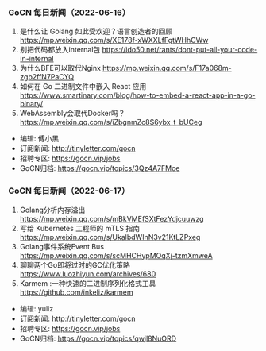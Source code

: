 ### GoCN 每日新闻（2022-06-16）

1. 是什么让 Golang 如此受欢迎？语言创造者的回顾 https://mp.weixin.qq.com/s/XE178f-xWXXLfFgtWHhCWw
2. 别把代码都放入internal包 https://ido50.net/rants/dont-put-all-your-code-in-internal
3. 为什么BFE可以取代Nginx https://mp.weixin.qq.com/s/F17a068m-zgb2ffN7PaCYQ
4. 如何在 Go 二进制文件中嵌入 React 应用 https://www.smartinary.com/blog/how-to-embed-a-react-app-in-a-go-binary/
5. WebAssembly会取代Docker吗？ https://mp.weixin.qq.com/s/iZbgnmZc8S6ybx_t_bUCeg

* 编辑: 傅小黑
* 订阅新闻: http://tinyletter.com/gocn
* 招聘专区: https://gocn.vip/jobs
* GoCN归档: https://gocn.vip/topics/3Qz4A7FMoe

### GoCN 每日新闻（2022-06-17）

1. Golang分析内存溢出 https://mp.weixin.qq.com/s/mBkVMEfSXtFezYdjcuuwzg
2. 写给 Kubernetes 工程师的 mTLS 指南 https://mp.weixin.qq.com/s/UkalbdWInN3v21KtLZPxeg
3. Golang事件系统Event Bus https://mp.weixin.qq.com/s/scMHCHypMOqXj-tzmXmweA
4. 聊聊两个Go即将过时的GC优化策略 https://www.luozhiyun.com/archives/680
5. Karmem :一种快速的二进制序列化格式工具 https://github.com/inkeliz/karmem

* 编辑: yuliz
* 订阅新闻: http://tinyletter.com/gocn
* 招聘专区: https://gocn.vip/jobs
* GoCN归档: https://gocn.vip/topics/qwjl8NuORD
